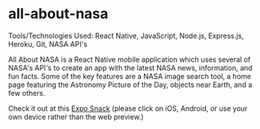 # all-about-nasa
Tools/Technologies Used: React Native, JavaScript, Node.js, Express.js, Heroku, Git, NASA API's

All About NASA is a React Native mobile application which uses several of NASA's API's to create an app with the latest NASA news, information, and fun facts. Some of the key features are a NASA image search tool, a home page featuring the Astronomy Picture of the Day, objects near Earth, and a few others.

Check it out at this [Expo Snack](https://snack.expo.dev/@jlillebo/github.com-jadalilleboe-all-about-nasa) (please click on iOS, Android, or use your own device rather than the web preview.)
